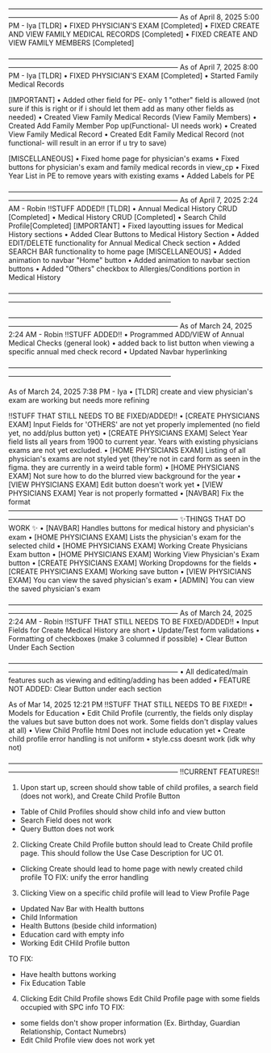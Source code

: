 ————————————————————————————————————————————————————————————
As of April 8, 2025 5:00 PM - Iya
[TLDR]
• FIXED PHYSICIAN'S EXAM [Completed]
• FIXED CREATE AND VIEW FAMILY MEDICAL RECORDS [Completed]
• FIXED CREATE AND VIEW FAMILY MEMBERS [Completed]


————————————————————————————————————————————————————————————
As of April 7, 2025 8:00 PM - Iya
[TLDR]
• FIXED PHYSICIAN'S EXAM [Completed]
• Started Family Medical Records

[IMPORTANT]
• Added other field for PE- only 1 "other" field is allowed (not sure if this is right or if i should let them add as many other fields as needed)
• Created View Family Medical Records (View Family Members)
• Created Add Family Member Pop up(Functional- UI needs work) 
• Created View Family Medical Record
• Created Edit Family Medical Record (not functional- will result in an error if u try to save)


[MISCELLANEOUS]
• Fixed home page for physician's exams
• Fixed buttons for physician's exam and family medical records in view_cp
• Fixed Year List in PE to remove years with existing exams
• Added Labels for PE

————————————————————————————————————————————————————————————
As of April 7, 2025 2:24 AM - Robin
‼️STUFF ADDED‼️
[TLDR]
• Annual Medical History CRUD [Completed]
• Medical History CRUD [Completed]
• Search Child Profile[Completed]
[IMPORTANT]
• Fixed layoutting issues for Medical History sections 
• Added Clear Buttons to Medical History Section
• Added EDIT/DELETE functionality for Annual Medical Check section 
• Added SEARCH BAR functionality to home page
[MISCELLANEOUS]
• Added animation to navbar "Home" button
• Added animation to navbar section buttons
• Added "Others" checkbox to Allergies/Conditions portion in Medical History

———————————————————————————————————————————————————————————

————————————————————————————————————————————————————————————
As of March 24, 2025 2:24 AM - Robin
‼️STUFF ADDED‼️
• Programmed ADD/VIEW of Annual Medical Checks (general look)
• added back to list button when viewing a specific annual med check record
• Updated Navbar hyperlinking

———————————————————————————————————————————————————————————


As of March 24, 2025 7:38 PM - Iya
• [TLDR] create and view physician's exam are working but needs more refining

‼️STUFF THAT STILL NEEDS TO BE FIXED/ADDED‼️
• [CREATE PHYSICIANS EXAM] Input Fields for 'OTHERS' are not yet properly implemented (no field yet, no add/plus button yet)
• [CREATE PHYSICIANS EXAM] Select Year field lists all years from 1900 to current year. Years with existing physicians exams are not yet excluded.
• [HOME PHYSICIANS EXAM] Listing of all physician's exams are not styled yet (they're not in card form as seen in the figma. they are currently in a weird table form)
• [HOME PHYSICIANS EXAM] Not sure how to do the blurred view background for the year
• [VIEW PHYSICIANS EXAM] Edit button doesn't work yet
• [VIEW PHYSICIANS EXAM] Year is not properly formatted
• [NAVBAR] Fix the format
————————————————————————————————————————————————————————————
✨THINGS THAT DO WORK ✨
• [NAVBAR] Handles buttons for medical history and physician's exam
• [HOME PHYSICIANS EXAM] Lists the physician's exam for the selected child
• [HOME PHYSICIANS EXAM] Working Create Physicians Exam button
• [HOME PHYSICIANS EXAM] Working View Physician's Exam button
• [CREATE PHYSICIANS EXAM] Working Dropdowns for the fields
• [CREATE PHYSICIANS EXAM] Working save button
• [VIEW PHYSICIANS EXAM] You can view the saved physician's exam
• [ADMIN] You can view the saved physician's exam


————————————————————————————————————————————————————————————
As of March 24, 2025 2:24 AM - Robin
‼️STUFF THAT STILL NEEDS TO BE FIXED/ADDED‼️
• Input Fields for Create Medical History are short
• Update/Test form validations
• Formatting of checkboxes (make 3 columned if possible)
• Clear Button Under Each Section

————————————————————————————————————————————————————————————
• All dedicated/main features such as viewing and editing/adding has been added
• FEATURE NOT ADDED: Clear Button under each section




As of Mar 14, 2025  12:21 PM
‼️STUFF THAT STILL NEEDS TO BE FIXED‼️
• Models for Education
• Edit Child Profile (currently, the fields only display the values but save button does not work. Some fields don't display values at all)
• View Child Profile html Does not include education yet
• Create child profile error handling is not uniform 
• style.css doesnt work (idk why not)

————————————————————————————————————————————————————————————
‼️CURRENT FEATURES‼️
1) Upon start up, screen should show table of child profiles, a search field (does not work), and Create Child Profile Button
- Table of Child Profiles should show child info and view button
- Search Field does not work
- Query Button does not work

2) Clicking Create Child Profile button should lead to Create Child profile page. This should follow the Use Case Description for UC 01.
- Clicking Create should lead to home page with newly created child profile
TO FIX: unify the error handling 

3) Clicking View on a specific child profile will lead to View Profile Page
- Updated Nav Bar with Health buttons
- Child Information
- Health Buttons (beside child information)
- Education card with empty info
- Working Edit CHild Profile button

TO FIX: 
- Have health buttons working
- Fix Education Table

4) Clicking Edit Child Profile shows Edit Child Profile page with some fields occupied with SPC info 
TO FIX:
- some fields don't show proper information (Ex. Birthday, Guardian Relationship, Contact Numebrs)
- Edit Child Profile view does not work yet
